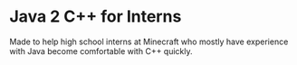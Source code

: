 # Java 2 C++ for Interns

Made to help high school interns at Minecraft who mostly have experience with Java become comfortable with C++ quickly.